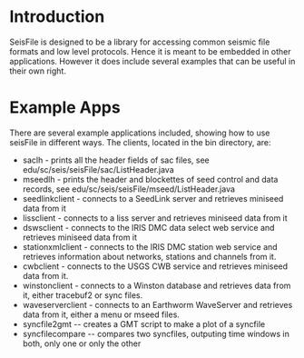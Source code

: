 # Introduction #

SeisFile is designed to be a library for accessing common seismic file
formats and low level protocols. Hence it is meant to be embedded in other applications. However it does include several examples that can be useful in their own right.


# Example Apps #

There are several example applications included, showing how to use seisFile in different ways. The clients, located in the bin directory, are:
  * saclh - prints all the header fields of sac files, see edu/sc/seis/seisFile/sac/ListHeader.java
  * mseedlh - prints the header and blockettes of seed control and data records, see edu/sc/seis/seisFile/mseed/ListHeader.java
  * seedlinkclient - connects to a SeedLink server and retrieves miniseed data from it
  * lissclient - connects to a liss server and retrieves miniseed data from it
  * dswsclient - connects to the IRIS DMC data select web service and retrieves miniseed data from it
  * stationxmlclient - connects to the IRIS DMC station web service and retrieves information about networks, stations and channels from it.
  * cwbclient - connects to the USGS CWB service and retrieves miniseed data from it.
  * winstonclient - connects to a Winston database and retrieves data from it, either tracebuf2 or sync files.
  * waveserverclient - connects to an Earthworm WaveServer and retrieves data from it, either  a menu or mseed files.
  * syncfile2gmt -- creates a GMT script to make a plot of a syncfile
  * syncfilecompare -- compares two syncfiles, outputing time windows in both, only one or only the other
